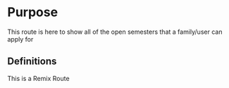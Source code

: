 # Purpose

This route is here to show all of the open semesters that a family/user can apply for


## Definitions
This is a Remix Route